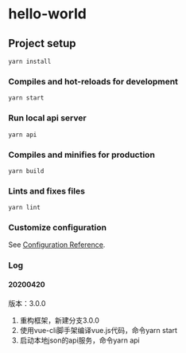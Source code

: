 # hello-world

## Project setup
```
yarn install
```

### Compiles and hot-reloads for development
```
yarn start
```

### Run local api server
```
yarn api
```

### Compiles and minifies for production
```
yarn build
```

### Lints and fixes files
```
yarn lint
```

### Customize configuration
See [Configuration Reference](https://cli.vuejs.org/config/).

### Log

####  20200420
版本：3.0.0
1. 重构框架，新建分支3.0.0
2. 使用vue-cli脚手架编译vue.js代码，命令yarn start
2. 启动本地json的api服务，命令yarn api
 
